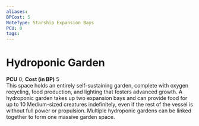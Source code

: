```yaml
---
aliases: 
BPCost: 5
NoteType: Starship Expansion Bays
PCU: 0
tags: 
---
```


# Hydroponic Garden

**PCU** 0; **Cost (in BP)** 5  
This space holds an entirely self-sustaining garden, complete with oxygen recycling, food production, and lighting that fosters advanced growth. A hydroponic garden takes up two expansion bays and can provide food for up to 10 Medium-sized creatures indefinitely, even if the rest of the vessel is without full power or propulsion. Multiple hydroponic gardens can be linked together to form one massive garden space.